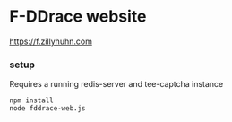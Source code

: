 # F-DDrace website

https://f.zillyhuhn.com

### setup

Requires a running redis-server and tee-captcha instance

```
npm install
node fddrace-web.js
```
